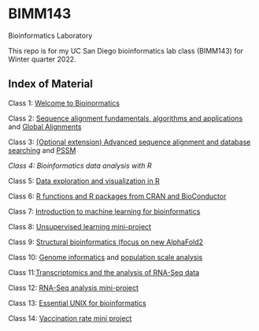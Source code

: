 # BIMM143
Bioinformatics Laboratory

This repo is for my UC San Diego bioinformatics lab class (BIMM143) for Winter quarter 2022.

## Index of Material

Class 1: [Welcome to Bioinormatics](https://github.com/jbimm143/BIMM143/blob/main/01-04-22_Welcome_to_Bioinformatics/BIMM143_Welcome_to_Bioinformatics.pdf)

Class 2: [Sequence alignment fundamentals, algorithms and applications](https://github.com/jbimm143/BIMM143/blob/main/01-11-22_Sequence_Alignment_Fundamentals/BIMM143_Sequence_Alignment_Fundamentals.pdf) and [Global Alignments](https://github.com/jbimm143/BIMM143/blob/main/Week2%20HW%20-%20Sequence%20Alignments/02%20Global%20Alignment%20HW%20Week2.pdf)

Class 3: [(Optional extension) Advanced sequence alignment and database searching](https://github.com/jbimm143/BIMM143/blob/main/01-18-22_Advanced_Sequence_Alignment/BIMM143_Advanced_Sequence_Alignment.pdf) and [PSSM](https://github.com/jbimm143/BIMM143/blob/main/Week3%20HW%20-%20PSSM/03%20PSSM%20HW%20Week3.pdf)

*Class 4: Bioinformatics data analysis with R*

Class 5: [Data exploration and visualization in R](https://github.com/jbimm143/BIMM143/blob/main/02-01-22_Data_Visualization_With_ggplot2/BIMM143_Data_Visualization_With_ggplot2.Rmd)

Class 6: [R functions and R packages from CRAN and BioConductor](https://github.com/jbimm143/BIMM143/blob/main/02-03-22_R_Functions_Lab/BIMM143_R_Functions.Rmd)

Class 7: [Introduction to machine learning for bioinformatics](https://github.com/jbimm143/BIMM143/blob/main/02-08-22_Hands_on_with_PCA/BIMM143_Hands_on_With_PCA.Rmd)

Class 8: [Unsupervised learning mini-project](https://github.com/jbimm143/BIMM143/blob/main/02-10-22_Unsupervised_Cancer_Cell_Analysis/BIMM143_Unsupervised_Project_Breast_Cancer_Cell_Analysis.Rmd)

Class 9: [Structural bioinformatics (focus on new AlphaFold2](https://github.com/jbimm143/BIMM143/blob/main/02-15-22_Structural_Bioinformatics/BIMM143_Structural_Bioinformatics_Pt.1.Rmd)

Class 10: [Genome informatics](https://github.com/jbimm143/BIMM143/blob/main/02-17-22_Genome_Informatics/BIMM143_Genome_Informatics.pdf) and [population scale analysis](https://github.com/jbimm143/BIMM143/blob/main/02-17-22_Genome_Informatics/BIMM143_Population_Scale_Analysis.Rmd)

Class 11:[Transcriptomics and the analysis of RNA-Seq data](https://github.com/jbimm143/BIMM143/blob/main/02-22-22_Transcriptomics_Analysis_of_RNA-Seq/BIMM143_Transcriptomic_Analysis_of_RNA-Seq.Rmd)

Class 12: [RNA-Seq analysis mini-project](https://github.com/jbimm143/BIMM143/blob/main/02-24-22_RNA-Seq_Mini_Project/BIMM143_RNA-Seq_Mini_Project.Rmd)

Class 13: [Essential UNIX for bioinformatics](https://github.com/jbimm143/BIMM143/blob/main/03-01-22_Essential_UNIX_for_Bioinformatics/BIMM143_UNIX_Command_Review_Homework_Questions.pdf)

Class 14: [Vaccination rate mini project](https://github.com/jbimm143/BIMM143/tree/main/03-03-22_COVID-19_Vaccination_Rate_Mini_Project)
